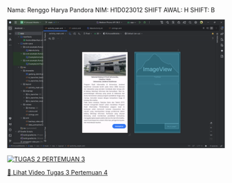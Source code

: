 Nama: Renggo Harya Pandora
NIM: H1D023012
SHIFT AWAL: H
SHIFT: B

![image alt](https://github.com/RenggoPandora/IfUnsoedMobile/blob/739f6d07fc191665bddba6b9134548f79760ba3d/Screenshot%20Tugas%201%20Pertemuan%202.png)

[![TUGAS 2 PERTEMUAN 3](https://img.shields.io/badge/🎥-TUGAS%202%20PERTEMUAN%203-blue)](./TUGAS%202%20PERTEMUAN%203.mp4)

[🎥 Lihat Video Tugas 3 Pertemuan 4](https://github.com/RenggoPandora/IfUnsoedMobile/blob/70dd56256d55b1a1bce5e4c1350f9d84a0e8f726/Tugas%203%20Pertemuan%204.mp4)


